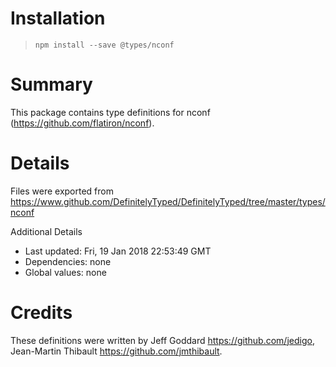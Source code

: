 # Installation
> `npm install --save @types/nconf`

# Summary
This package contains type definitions for nconf (https://github.com/flatiron/nconf).

# Details
Files were exported from https://www.github.com/DefinitelyTyped/DefinitelyTyped/tree/master/types/nconf

Additional Details
 * Last updated: Fri, 19 Jan 2018 22:53:49 GMT
 * Dependencies: none
 * Global values: none

# Credits
These definitions were written by Jeff Goddard <https://github.com/jedigo>, Jean-Martin Thibault <https://github.com/jmthibault>.
